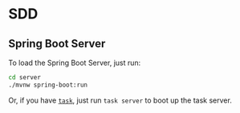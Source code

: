 # SDD

## Spring Boot Server

To load the Spring Boot Server, just run:

```sh
cd server
./mvnw spring-boot:run
```

Or, if you have [`task`](https://taskfile.dev/), just run `task server` to boot up the task server.
